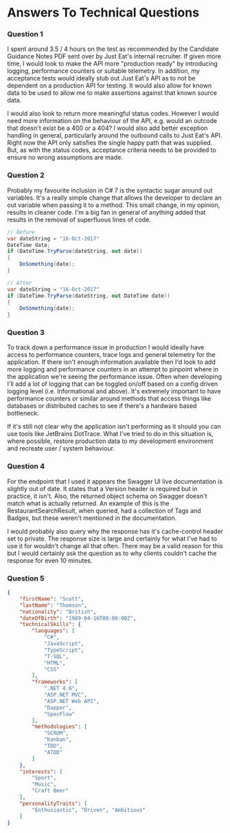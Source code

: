 # Answers To Technical Questions

 ### Question 1
 I spent around 3.5 / 4 hours on the test as recommended by the Candidate Guidance Notes PDF sent over by Just Eat's internal recruiter.  If given more time, I would look to make the API more "production ready" by introducing logging, performance counters or suitable telemetry.  In addition, my acceptance tests would ideally stub out Just Eat's API as to not be dependent on a production API for testing.  It would also allow for known data to be used to allow me to make assertions against that known source data.

 I would also look to return more meaningful status codes.  However I would need more information on the behaviour of the API, e.g. would an outcode that doesn't exist be a 400 or a 404?  I would also add better exception handling in general, particularly around the outbound calls to Just Eat's API.  Right now the API only satisfies the single happy path that was supplied.  But, as with the status codes, acceptance criteria needs to be provided to ensure no wrong assumptions are made.

### Question 2
Probably my favourite inclusion in C# 7 is the syntactic sugar around out variables.  It's a really simple change that allows the developer to declare an out variable when passing it to a method.  This small change, in my opinion, results in cleaner code.  I'm a big fan in general of anything added that results in the removal of superfluous lines of code.

```c#
// Before
var dateString = "16-Oct-2017"
DateTime date;
if (DateTime.TryParse(dateString, out date)) 
{
	DoSomething(date);
}

// After
var dateString = "16-Oct-2017"
if (DateTime.TryParse(dateString, out DateTime date)) 
{
	DoSomething(date);
}
```
### Question 3
To track down a performance issue in production I would ideally have access to performance counters, trace logs and general telemetry for the application.  If there isn't enough information available then I'd look to add more logging and performance counters in an attempt to pinpoint where in the application we're seeing the performance issue.  Often when developing I'll add a lot of logging that can be toggled on/off based on a config driven logging level (i.e. Informational and above).   It's extremely important to have performance counters or similar around methods that access things like databases or distributed caches to see if there's a hardware based bottleneck.

If it's still not clear why the application isn't performing as it should you can use tools like JetBrains DotTrace.  What I've tried to do in this situation is, where possible, restore production data to my development environment and recreate user / system behaviour.

### Question 4
For the endpoint that I used it appears the Swagger UI live documentation is slightly out of date.  It states that a Version header is required but in practice, it isn't.  Also, the returned object schema on Swagger doesn't match what is actually returned.  An example of this is the RestaurantSearchResult, when queried, had a collection of Tags and Badges, but these weren't mentioned in the documentation.

I would probably also query why the response has it's cache-control header set to private.  The response size is large and certainly for what I've had to use it for wouldn't change all that often.  There may be a valid reason for this but I would certainly ask the question as to why clients couldn't cache the response for even 10 minutes.

### Question 5
```json
{
	"firstName": "Scott",
	"lastName": "Thomson",
	"nationality": "British",
	"dateOfBirth": "1989-04-16T00:00:00Z",
	"technicalSkills": {
		"languages": [
			"C#", 
			"JavaScript", 
			"TypeScript", 
			"T-SQL", 
			"HTML", 
			"CSS"
		],
		"frameworks": [
			".NET 4.6", 
			"ASP.NET MVC", 
			"ASP.NET Web API", 
			"Dapper", 
			"SpecFlow"
		],
		"methodologies": [
			"SCRUM", 
			"Kanban", 
			"TDD", 
			"ATDD"
		]
	},
	"interests": [
		"Sport", 
		"Music", 
		"Craft Beer"
	],
	"personalityTraits": [
		"Enthusiastic", "Driven", "Ambitious"
	]
}
```

